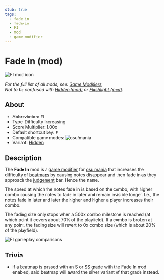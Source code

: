 ```yaml
---
stub: true
tags:
  - fade in
  - fade-in
  - FI
  - mod
  - game modifier
---
```


# Fade In (mod)

![FI mod icon](/wiki/shared/mods/FI.png "Fade In (FI) mod icon")

*For the full list of all mods, see: [Game Modifiers](/wiki/Game_modifier)*\
*Not to be confused with [Hidden (mod)](/wiki/Game_modifier/Hidden) or [Flashlight (mod)](/wiki/Game_modifier/Flashlight).*

## About

- Abbreviation: FI
- Type: Difficulty Increasing
- Score Multiplier: 1.00x
- Default shortcut key: `F`
- Compatible game modes: ![][osu!mania]
- Variant: [Hidden](/wiki/Game_modifier/Hidden)

## Description

The **Fade In** mod is a [game modifier](/wiki/Game_modifier) for [osu!mania](/wiki/Game_mode/osu!mania) that increases the difficulty of [beatmaps](/wiki/Beatmap) by causing notes disappear and then fade in as they approach the [judgement](/wiki/Gameplay/Judgement) bar. Hence the name.

The speed at which the notes fade in is based on the combo, with higher combo causing the notes to fade in later and remain invisible longer. I.e., the notes fade in later and later the higher and higher a player increases their combo.

The fading size only stops when a 500x combo milestone is reached (at which point it covers about 70% of the playfield). If a combo is broken at any point, the fading size will revert to 0x combo size (which is about 20% of the playfield).

![FI gameplay comparisons](img/FI-combo-comparison-mania.jpg "Gameplay with the Fade In mod at 89x combo (top-left), at 332x combo (top-middle), at 513x combo (top-right/bottom-left), and at 900x combo (bottom-right) in osu!mania")

## Trivia

- If a beatmap is passed with an S or SS grade with the Fade In mod enabled, said beatmap will award the silver variant of that grade instead.

[osu!mania]: /wiki/shared/mode/mania.png "osu!mania"
